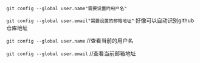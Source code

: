`git config --global user.name"需要设置的用户名"`

`git config --global user.email"需要设置的邮箱地址"`
好像可以自动识别github仓库地址

`git config --global user.name`       //查看当前的用户名

`git config --global user.email`      //查看当前邮箱地址
